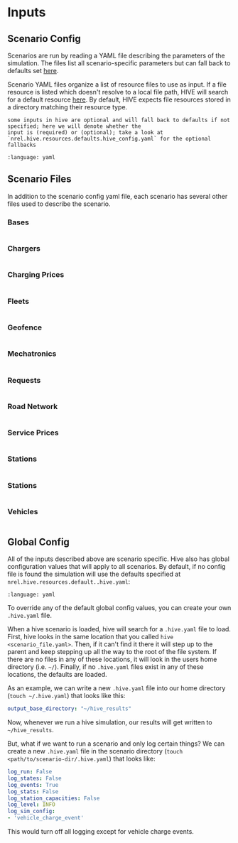 # Inputs

## Scenario Config

Scenarios are run by reading a YAML file describing the parameters of the simulation. The files list all scenario-specific parameters but can fall back to defaults set [here](https://github.com/NREL/hive/blob/main/nrel/hive/resources/defaults/hive_config.yaml).

Scenario YAML files organize a list of resource files to use as input. If a file resource is listed which doesn't resolve to a local file path, HIVE will search for a default resource [here](nrel/hive/resources). By default, HIVE expects file resources stored in a directory matching their resource type.

```{note}
some inputs in hive are optional and will fall back to defaults if not specified; here we will denote whether the
input is (required) or (optional); take a look at `nrel.hive.resources.defaults.hive_config.yaml` for the optional fallbacks
```

```{literalinclude} ../../nrel/hive/resources/scenarios/denver_downtown/denver_demo.yaml
:language: yaml
```

## Scenario Files

In addition to the scenario config yaml file, each scenario has several other files used to describe the scenario.

### Bases

```{include} ../../nrel/hive/resources/scenarios/denver_downtown/bases/README.md
```

### Chargers

```{include} ../../nrel/hive/resources/scenarios/denver_downtown/chargers/README.md
```

### Charging Prices

```{include} ../../nrel/hive/resources/scenarios/denver_downtown/charging_prices/README.md
```

### Fleets

```{include} ../../nrel/hive/resources/scenarios/denver_downtown/fleets/README.md
```

### Geofence

```{include} ../../nrel/hive/resources/scenarios/denver_downtown/geofence/README.md
```

### Mechatronics

```{include} ../../nrel/hive/resources/scenarios/denver_downtown/mechatronics/README.md
```

### Requests

```{include} ../../nrel/hive/resources/scenarios/denver_downtown/requests/README.md
```

### Road Network

```{include} ../../nrel/hive/resources/scenarios/denver_downtown/road_network/README.md
```

### Service Prices

```{include} ../../nrel/hive/resources/scenarios/denver_downtown/service_prices/README.md
```

### Stations

```{include} ../../nrel/hive/resources/scenarios/denver_downtown/stations/README.md
```

### Stations

```{include} ../../nrel/hive/resources/scenarios/denver_downtown/stations/README.md
```

### Vehicles

```{include} ../../nrel/hive/resources/scenarios/denver_downtown/stations/README.md
```

## Global Config

All of the inputs described above are scenario specific.
Hive also has global configuration values that will apply to all scenarios.
By default, if no config file is found the simulation will use the defaults specified at `nrel.hive.resources.default..hive.yaml`:

```{literalinclude} ../../nrel/hive/resources/defaults/.hive.yaml
:language: yaml
```

To override any of the default global config values, you can create your own `.hive.yaml` file.

When a hive scenario is loaded, hive will search for a `.hive.yaml` file to load.
First, hive looks in the same location that you called `hive <scenario_file.yaml>`.
Then, if it can't find it there it will step up to the parent and keep stepping up all the way to the root of the file system.
If there are no files in any of these locations, it will look in the users home directory (i.e. `~/`).
Finally, if no `.hive.yaml` files exist in any of these locations, the defaults are loaded.

As an example, we can write a new `.hive.yaml` file into our home directory (`touch ~/.hive.yaml`) that looks like this:

```yaml
output_base_directory: "~/hive_results"
```

Now, whenever we run a hive simulation, our results will get written to `~/hive_results`.

But, what if we want to run a scenario and only log certain things?
We can create a new `.hive.yaml` file in the scenario directory (`touch <path/to/scenario-dir/.hive.yaml`) that looks like:

```yaml
log_run: False 
log_states: False 
log_events: True 
log_stats: False 
log_station_capacities: False 
log_level: INFO
log_sim_config:
- 'vehicle_charge_event'
```

This would turn off all logging except for vehicle charge events.

